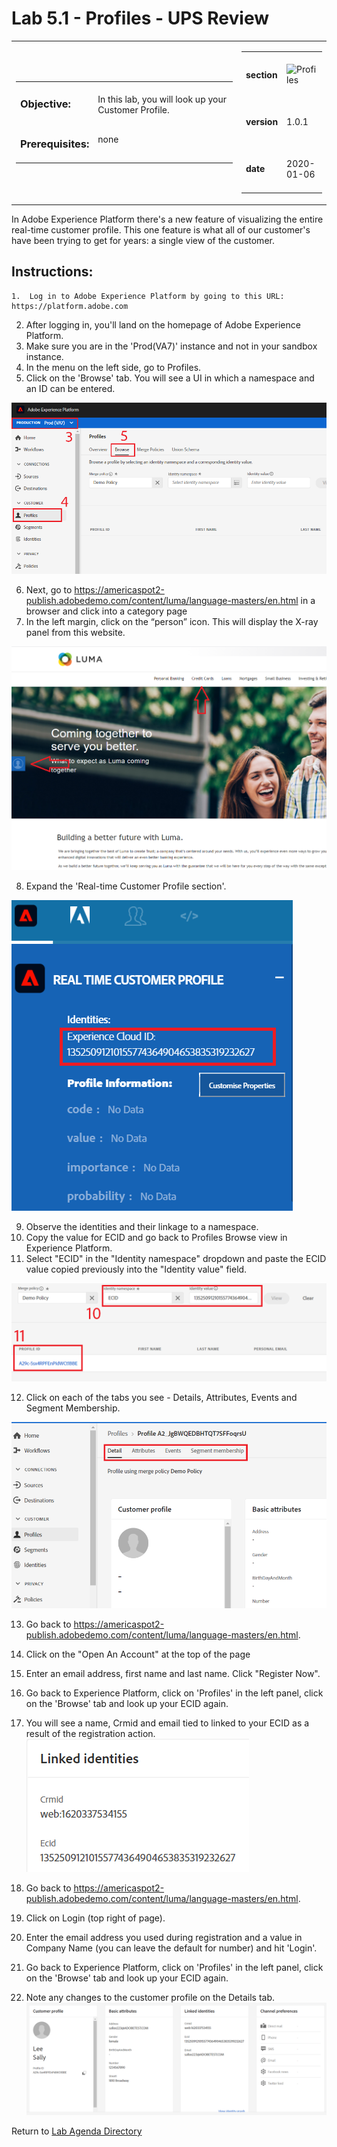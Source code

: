 Lab 5.1 - Profiles - UPS Review
==========
<table style="border-collapse: collapse; border: none;" class="tab" cellspacing="0" cellpadding="0">

<tr style="border: none;">

<div align="left">
<td width="600" style="border: none;">
<table>
<tbody valign="top">
      <tr width="500">
            <td valign="top"><h3>Objective:</h3></td>
            <td valign="top"><br>In this lab, you will look up your Customer Profile.
            </td>
     </tr>
     <tr width="500">
           <td valign="top"><h3>Prerequisites:</h3></td>
           <td valign="top"><br>none</td>
     </tr>
</tbody>
</table>
</td>
</div>

<div align="right">
<td style="border: none;" valign="top">

<table>
<tbody valign="top">
      <tr>
            <td valign="middle" height="70"><b>section</b></td>
            <td valign="middle" height="70"><img src="https://github.com/adobe/AEP-Hands-on-Labs/blob/master/assets/images/left_hand_nav_menu_segments.png?raw=true" alt="Profiles"></td>
      </tr>
      <tr>
            <td valign="middle" height="70"><b>version</b></td>
            <td valign="middle" height="70">1.0.1</td>
      </tr>
      <tr>
            <td valign="middle" height="70"><b>date</b></td>
            <td valign="middle" height="70">2020-01-06</td>
      </tr>
</tbody>
</table>
</td>
</div>

</tr>
</table>

In Adobe Experience Platform there's a new feature of visualizing the entire real-time customer profile. This one feature is what all of our customer's have been trying to get for years: a single view of the customer.

Instructions:
-----------------
	1.	Log in to Adobe Experience Platform by going to this URL: https://platform.adobe.com
2.	After logging in, you'll land on the homepage of Adobe Experience Platform.
3.	Make sure you are in the 'Prod(VA7)' instance and not in your sandbox instance.
4.	In the menu on the left side, go to Profiles.
5.	Click on the 'Browse' tab. You will see a UI in which a namespace and an ID can be entered.
 
<kbd><img src="./images/profile_view.png"  /></kbd>
 
6.	Next, go to https://americaspot2-publish.adobedemo.com/content/luma/language-masters/en.html in a browser and click into a category page
7.	In the left margin, click on the “person” icon. This will display the X-ray panel from this website.
 
<kbd><img src="./images/person_panel_media.png"  /></kbd>
 
8.	Expand the 'Real-time Customer Profile section'.
 
<kbd><img src="./images/identities-ECID.png"  /></kbd>
 
9.	Observe the identities and their linkage to a namespace.
10.	Copy the value for ECID and go back to Profiles Browse view in Experience Platform.
11.	Select "ECID" in the "Identity namespace" dropdown and paste the ECID value copied previously into the "Identity value" field.
 
<kbd><img src="./images/identities-ECID AEP.png"  /></kbd>
 
12.	Click on each of the tabs you see - Details, Attributes, Events and Segment Membership.
 
<kbd><img src="./images/profiles_tabs.png"  /></kbd>
 
13.	Go back to https://americaspot2-publish.adobedemo.com/content/luma/language-masters/en.html.
14.	Click on the "Open An Account" at the top of the page
 
15.	Enter an email address, first name and last name. Click "Register Now".
16.	Go back to Experience Platform, click on 'Profiles' in the left panel, click on the 'Browse' tab and look up your ECID again.
17.	You will see a name, Crmid and email tied to linked to your ECID as a result of the registration action.
<kbd><img src="./images/profiles_ecid_crmid.png"  /></kbd>
 
18.	Go back to https://americaspot2-publish.adobedemo.com/content/luma/language-masters/en.html.
19.	Click on Login (top right of page).
20.	Enter the email address you used during registration and a value in Company Name (you can leave the default for number) and hit 'Login'.
21.	Go back to Experience Platform, click on 'Profiles' in the left panel, click on the 'Browse' tab and look up your ECID again.
22.	Note any changes to the customer profile on the Details tab.
<kbd><img src="./images/completed_linked profile.png"  /></kbd>




Return to [Lab Agenda Directory](https://github.com/adobe/AEP-Hands-on-Labs/blob/master/labs/media/README.md#lab-agenda)
